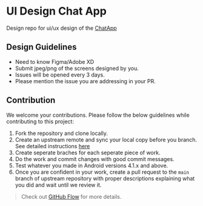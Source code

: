 # UI Design Chat App
Design repo for ui/ux design of the [ChatApp](https://github.com/GeekHaven/ChatApp)

## Design Guidelines
- Need to know Figma/Adobe XD
- Submit jpeg/png of the screens designed by you.
- Issues will be opened every 3 days.
- Please mention the issue you are addressing in your PR.

## Contribution

We welcome your contributions. Please follow the below guidelines while contributing to this project:

1. Fork the repository and clone locally.
2. Create an upstream remote and sync your local copy before you branch. See detailed instructions [here](https://help.github.com/articles/syncing-a-fork)
3. Create seperate braches for each seperate piece of work.
4. Do the work and commit changes with good commit messages.
5. Test whatever you made in Android versions 4.1.x and above.
6. Once you are confident in your work, create a pull request to the `main` branch of upstream repository with proper descriptions explaining what you did and wait until we review it.

> Check out [GitHub Flow](https://guides.github.com/introduction/flow/) for more details.
